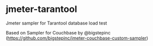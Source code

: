 # jmeter-tarantool
Jmeter sampler for Tarantool database load test

Based on Sampler for Couchbase by @bigstepinc (https://github.com/bigstepinc/jmeter-couchbase-custom-sampler)
